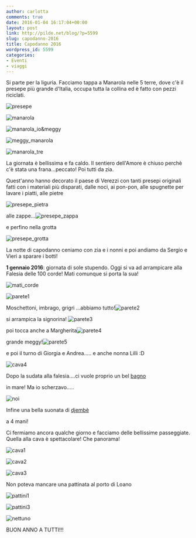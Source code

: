 ```yaml
---
author: carlotta
comments: true
date: 2016-01-04 16:17:04+00:00
layout: post
link: http://pilde.net/blog/?p=5599
slug: capodanno-2016
title: Capodanno 2016
wordpress_id: 5599
categories:
- Eventi
- viaggi
---
```


Si parte per la liguria. Facciamo tappa a Manarola nelle 5 terre, dove c'è il presepe più grande d'Italia, occupa tutta la collina ed è fatto con pezzi riciclati.

![presepe](http://pilde.net/blog/wp-content/uploads/2016/03/presepe-1.png)




![manarola](http://pilde.net/blog/wp-content/uploads/2016/03/manarola.jpg)


 ![manarola_io&meggy](http://pilde.net/blog/wp-content/uploads/2016/03/manarola_iomeggy.png)


 ![meggy_manarola](http://pilde.net/blog/wp-content/uploads/2016/03/meggy_manarola.png)


 ![manarola_tre](http://pilde.net/blog/wp-content/uploads/2016/03/manarola_tre.png)


 La giornata è bellissima e fa caldo. Il sentiero dell'Amore è chiuso perchè c'è stata una frana...peccato! Poi tutti da zia.

Quest'anno hanno decorato il paese di Verezzi con tanti presepi originali fatti con i materiali più disparati, dalle noci, ai pon-pon, alle spugnette per lavare i piatti, alle pietre

![presepe_pietra](http://pilde.net/blog/wp-content/uploads/2016/01/presepe_pietra.png)




alle zappe...![presepe_zappa](http://pilde.net/blog/wp-content/uploads/2016/01/presepe_zappa.png)




e perfino nella grotta

![presepe_grotta](http://pilde.net/blog/wp-content/uploads/2016/01/presepe_grotta.png)




La notte di capodanno ceniamo con zia e i nonni e poi andiamo da Sergio e Vieri a sparare i botti!

**1 gennaio 2016**: giornata di sole stupendo. Oggi si va ad arrampicare alla Falesia delle 100 corde! Mati comunque si porta la sua!

![mati_corde](http://pilde.net/blog/wp-content/uploads/2016/01/mati_corde.png)


 ![parete1](http://pilde.net/blog/wp-content/uploads/2016/01/parete1.png)




Moschettoni, imbrago, grigri ...abbiamo tutto!![parete2](http://pilde.net/blog/wp-content/uploads/2016/01/parete2.png)




si arrampica la signorina! ![parete3](http://pilde.net/blog/wp-content/uploads/2016/01/parete3.png)


 poi tocca anche a Margherita![parete4](http://pilde.net/blog/wp-content/uploads/2016/01/parete4.png)




grande meggy!![parete5](http://pilde.net/blog/wp-content/uploads/2016/01/parete5.png)




e poi il turno di Giorgia e Andrea..... e anche nonna Lilli :D

![cava4](http://pilde.net/blog/wp-content/uploads/2016/01/cava4.jpg)




Dopo la sudata alla falesia....ci vuole proprio un bel [bagno](https://youtu.be/kPvgcKwS-1s)


 in mare! Ma io scherzavo.....

![noi](http://pilde.net/blog/wp-content/uploads/2016/01/noi.png)




Infine una bella suonata di [djembè](https://youtu.be/aGnNkjud5Lk)


 a 4 mani!

Ci fermiamo ancora qualche giorno e facciamo delle bellissime passeggiate. Quella alla cava è spettacolare! Che panorama!

![cava1](http://pilde.net/blog/wp-content/uploads/2016/01/cava1.jpg)


 ![cava2](http://pilde.net/blog/wp-content/uploads/2016/01/cava2.jpg)


 ![cava3](http://pilde.net/blog/wp-content/uploads/2016/01/cava3.jpg)




Non poteva mancare una pattinata al porto di Loano

![pattini1](http://pilde.net/blog/wp-content/uploads/2016/01/pattini1.jpg)


 ![pattini3](http://pilde.net/blog/wp-content/uploads/2016/01/pattini3.jpg)


 ![nettuno](http://pilde.net/blog/wp-content/uploads/2016/01/nettuno.jpg)




BUON ANNO A TUTTI!!!
